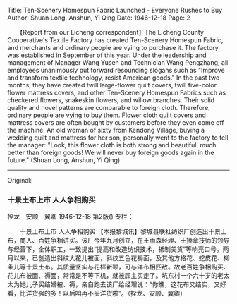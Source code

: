 Title: Ten-Scenery Homespun Fabric Launched - Everyone Rushes to Buy
Author: Shuan Long, Anshun, Yi Qing
Date: 1946-12-18
Page: 2

　　【Report from our Licheng correspondent】The Licheng County Cooperative's Textile Factory has created Ten-Scenery Homespun Fabric, and merchants and ordinary people are vying to purchase it. The factory was established in September of this year. Under the leadership and management of Manager Wang Yusen and Technician Wang Pengzhang, all employees unanimously put forward resounding slogans such as "Improve and transform textile technology, resist American goods." In the past two months, they have created twill large-flower quilt covers, twill five-color flower mattress covers, and other Ten-Scenery Homespun Fabrics such as checkered flowers, snakeskin flowers, and willow branches. Their solid quality and novel patterns are comparable to foreign cloth. Therefore, ordinary people are vying to buy them. Flower cloth quilt covers and mattress covers are often bought by customers before they even come off the machine. An old woman of sixty from Kendong Village, buying a wedding quilt and mattress for her son, personally went to the factory to tell the manager: "Look, this flower cloth is both strong and beautiful, much better than foreign goods! We will never buy foreign goods again in the future." (Shuan Long, Anshun, Yi Qing)



<hr /> 

Original: 


### 十景土布上市  人人争相购买
拴龙　安顺　翼卿
1946-12-18
第2版()
专栏：

　　十景土布上市  人人争相购买
    【本报黎城讯】黎城县联社纺织厂创造出十景土布，商人、百姓争相讲买。该厂今年九月创立，在王雨森经理、王捧章技师的领导与经营下，全体职工，一致提出“提高和改造纺织技术，抵制美货”等响亮口号。两月以来，已创造出斜纹大花儿被面，斜纹五色花褥面，及其他方格花、蛇皮花、柳条儿等十景土布。其质量坚实与花样新颖，可与洋布相匹敌。故老百姓争相购买、花儿布被面、褥面，常常是不等下机，就被顾主买走了。坑东村一个六十岁的老太太为她儿子买结婚被、褥，亲自跑去该厂给经理说：“你瞧，这花布又结实，又好看，比洋货强的多！以后咱再不买洋货啦”。（拴龙、安顺、翼卿）
